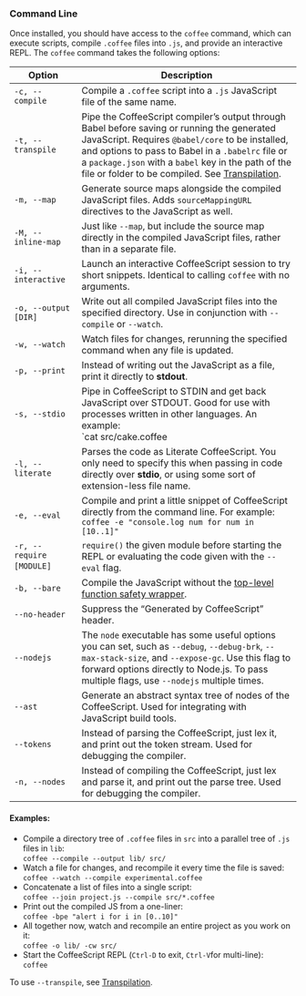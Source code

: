 ### Command Line

Once installed, you should have access to the `coffee` command, which can execute scripts, compile `.coffee` files into `.js`, and provide an interactive REPL. The `coffee` command takes the following options:

| Option | Description |
| --- | --- |
| `-c, --compile` | Compile a `.coffee` script into a `.js` JavaScript file of the same name. |
| `-t, --transpile` | Pipe the CoffeeScript compiler’s output through Babel before saving or running the generated JavaScript. Requires `@babel/core` to be installed, and options to pass to Babel in a `.babelrc` file or a `package.json` with a `babel` key in the path of the file or folder to be compiled. See [Transpilation](#transpilation).
| `-m, --map` | Generate source maps alongside the compiled JavaScript files. Adds `sourceMappingURL` directives to the JavaScript as well. |
| `-M, --inline-map` | Just like `--map`, but include the source map directly in the compiled JavaScript files, rather than in a separate file. |
| `-i, --interactive` | Launch an interactive CoffeeScript session to try short snippets. Identical to calling `coffee` with no arguments. |
| `-o, --output [DIR]` | Write out all compiled JavaScript files into the specified directory. Use in conjunction with `--compile` or `--watch`. |
| `-w, --watch` | Watch files for changes, rerunning the specified command when any file is updated. |
| `-p, --print` | Instead of writing out the JavaScript as a file, print it directly to **stdout**. |
| `-s, --stdio` | Pipe in CoffeeScript to STDIN and get back JavaScript over STDOUT. Good for use with processes written in other languages. An example:<br>`cat src/cake.coffee | coffee -sc` |
| `-l, --literate` | Parses the code as Literate CoffeeScript. You only need to specify this when passing in code directly over **stdio**, or using some sort of extension-less file name. |
| `-e, --eval` | Compile and print a little snippet of CoffeeScript directly from the command line. For example:<br>`coffee -e "console.log num for num in [10..1]"` |
| `-r, --require [MODULE]`&emsp; | `require()` the given module before starting the REPL or evaluating the code given with the `--eval` flag. |
| `-b, --bare` | Compile the JavaScript without the [top-level function safety wrapper](#lexical-scope). |
| `--no-header` | Suppress the “Generated by CoffeeScript” header. |
| `--nodejs` | The `node` executable has some useful options you can set, such as `--debug`, `--debug-brk`, `--max-stack-size`, and `--expose-gc`. Use this flag to forward options directly to Node.js. To pass multiple flags, use `--nodejs` multiple times. |
| `--ast` | Generate an abstract syntax tree of nodes of the CoffeeScript. Used for integrating with JavaScript build tools. |
| `--tokens` | Instead of parsing the CoffeeScript, just lex it, and print out the token stream. Used for debugging the compiler. |
| `-n, --nodes` | Instead of compiling the CoffeeScript, just lex and parse it, and print out the parse tree. Used for debugging the compiler. |

#### Examples:

*   Compile a directory tree of `.coffee` files in `src` into a parallel tree of `.js` files in `lib`:<br>
    `coffee --compile --output lib/ src/`
*   Watch a file for changes, and recompile it every time the file is saved:<br>
    `coffee --watch --compile experimental.coffee`
*   Concatenate a list of files into a single script:<br>
    `coffee --join project.js --compile src/*.coffee`
*   Print out the compiled JS from a one-liner:<br>
    `coffee -bpe "alert i for i in [0..10]"`
*   All together now, watch and recompile an entire project as you work on it:<br>
    `coffee -o lib/ -cw src/`
*   Start the CoffeeScript REPL (`Ctrl-D` to exit, `Ctrl-V`for multi-line):<br>
    `coffee`

To use `--transpile`, see [Transpilation](#transpilation).
